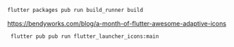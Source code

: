 ```bash
flutter packages pub run build_runner build
```

https://bendyworks.com/blog/a-month-of-flutter-awesome-adaptive-icons
```bash
 flutter pub pub run flutter_launcher_icons:main
```
